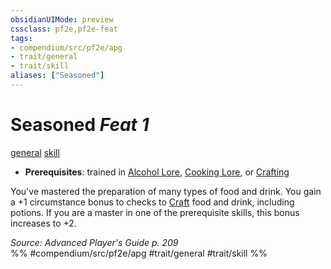 ```yaml
---
obsidianUIMode: preview
cssclass: pf2e,pf2e-feat
tags:
- compendium/src/pf2e/apg
- trait/general
- trait/skill
aliases: ["Seasoned"]
---
```

# Seasoned  *Feat 1*  
[general](../../rules/traits/general.md)  [skill](../../rules/traits/skill.md)  

- **Prerequisites**: trained in [Alcohol Lore](../skills.md#Lore), [Cooking Lore](../skills.md#Lore), or [Crafting](../skills.md#Crafting)

You've mastered the preparation of many types of food and drink. You gain a +1 circumstance bonus to checks to [Craft](../../rules/actions/craft.md) food and drink, including potions. If you are a master in one of the prerequisite skills, this bonus increases to +2.

*Source: Advanced Player's Guide p. 209*  
%% #compendium/src/pf2e/apg #trait/general #trait/skill %%